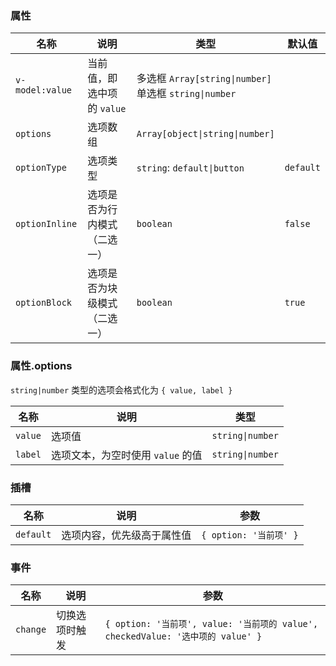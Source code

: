 <!-- 多选框/单选框 -->

### 属性

| 名称            | 说明                         | 类型                                                        | 默认值    |
| --------------- | ---------------------------- | ----------------------------------------------------------- | --------- |
| `v-model:value` | 当前值，即选中项的 `value`   | 多选框 `Array[string\|number]` <br> 单选框 `string\|number` |           |
| `options`       | 选项数组                     | `Array[object\|string\|number]`                             |           |
| `optionType`    | 选项类型                     | `string`: `default\|button`                                 | `default` |
| `optionInline`  | 选项是否为行内模式（二选一） | `boolean`                                                   | `false`   |
| `optionBlock`   | 选项是否为块级模式（二选一） | `boolean`                                                   | `true`    |

### 属性.options

`string|number` 类型的选项会格式化为 `{ value, label }`

| 名称    | 说明                              | 类型             |
| ------- | --------------------------------- | ---------------- |
| `value` | 选项值                            | `string\|number` |
| `label` | 选项文本，为空时使用 `value` 的值 | `string\|number` |

### 插槽

| 名称      | 说明                       | 参数                   |
| --------- | -------------------------- | ---------------------- |
| `default` | 选项内容，优先级高于属性值 | `{ option: '当前项' }` |

### 事件

| 名称     | 说明           | 参数                                                                            |
| -------- | -------------- | ------------------------------------------------------------------------------- |
| `change` | 切换选项时触发 | `{ option: '当前项', value: '当前项的 value', checkedValue: '选中项的 value' }` |
